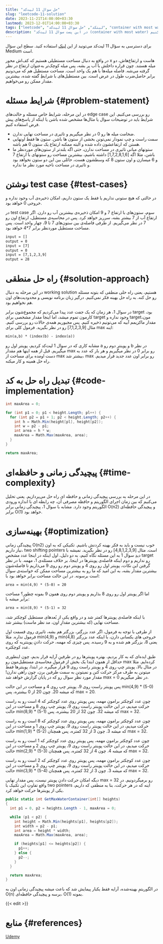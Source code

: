 ```yaml
---
title: "حل سوال 11 لیت‌کد"
slug: "leetcode-11-solution"
date: 2023-11-21T14:00:00+03:30
lastmod: 2023-12-01T14:00:00+03:30
tags: ["leetcode", "لیتکد", "حل سوال 11 لیت‌کد", "container with most water"]
description: "در این پست سوال 11 لیت‌کد (container with most water) رو حل می‌کنیم"
---
```

برای دسترسی به سؤال 11 لیت‌کد می‌تونید از این [لینک](https://leetcode.com/problems/container-with-most-water/) استفاده کنید. سطح این سؤال Medium است.

در واقع به دنبال مساحت مستطیلی هستیم که کف‌اش محور x هاست و ارتفاع‌هاش، دو میله هستند. چون قراره داخلش با آب پر بشه، پس میله کوچک‌تر به‌عنوان ارتفاع در نظر گرفته می‌شه. فاصله میله‌ها با هم یک واحد است. مساحت مستطیل هم که می‌دونیم برابر حاصل‌ضرب طول در عرض است. بین مستطیل‌های با شرایطِ گفته شده، بیشترین مقدار ممکن رو می‌خواهیم.

# شرایط مسئله {#problem-statement}

در این مرحله، شرایط خاص مسئله و حالت‌های edge case رو بررسی می‌کنیم. این شرایط باید در توضیحات سوال یا مثال‌ها مشخص شده باشن یا اینکه از پاسخ‌های پیش فرض استفاده کنیم.

*   ضخامت میله ها رو 0 در نظر میگیریم و تاثیری در مساحت نهایی ندارن.
*   سمت راست و چپ نمودار نمی‌تونن بخشی از ستون ها باشن. ستون ها فقط اونهایی هستن که ارتفاعشون داده شده و البته ممکنه ارتفاع یک ستون 0 هم باشه.
*   ستونهای میانی تاثیری در مساحت ندارن، حتی اگه بلندتر از ستون‌های موردنظر ما باشن، مثلا اگه \[1,7,2,8,1,6\] داشته باشیم، بیشترین مساحت رو ستونهای با ارتفاع 7 و 6 میسازن و اون ستون 8 که وسطشون هست، حائلی بین این دو ستون نخواهد بود و تاثیری در مساحت ناحیه مورد نظر ما نداره.

# نوشتن test case {#test-cases}

در حالتی که هیچ ستونی نداریم یا فقط یک ستون داریم، امکان ذخیره‌ی آب وجود نداره و خروجی 0 خواهد بود.

در test case سوم، ستون‌های با ارتفاع 7 و 9 امکان ذخیره‌ی بیشترین آب رو دارن. اگر ارتفاع آب از 7 بیشتر بشه، سرریز خواهد کرد. پس در محاسبه‌ی مستطیل، ارتفاع اون رو 7 در نظر می‌گیریم. از طرفی فاصله‌ی بین ستون‌های 7 تا 9، چهار واحد است. پس مساحت مستطیل موردنظر برابر 7\*4 خواهد بود.

```txt
input = []
output = 0
input = [7]
output = 0
input = [7,1,2,3,9]
output = 28
```

# راه حل منطقی {#solution-approach}

در این مرحله به دنبال working solution هستیم، یعنی راه حلی منطقی که بتونه مسئله رو حل کنه. به راه حل بهینه فکر نمی‌کنیم. درگیر زبان برنامه نویسی و محدودیت‌های اون هم نخواهیم بود.

در سوال 1، هر زمان که یک جفت عدد پیدا می‌کردیم که مجموع‌شون برابر target بود، کارمون تموم میشد، اما اینجا مقدار مشخصی برای target وجود نداره و targetمون، مقدار ماکزیمم آبیه که می‌تونیم ذخیره کنیم. پس مجبوریم همه‌ی حالات رو بررسی کنیم. مثال \[7,1,2,3,9\] رو در نظر بگیرید. فرمول کلی برای max اینه:

```txt
min(a,b) * (index(b) - index(a))
```

مشابه کاری که در سوال 1 لیت‌کد کردیم، پوینتر اول رو a و پوینتر دوم رو b در نظر میگیریم. قبل از همه اینها هم مقدار max رو برابر 0 در نظر میگیریم و هر بار که عدد به دست اومده برای مساحت از max بیشتر شد، max رو برابر اون عدد جدید قرار میدیم. راه حل همینه و کار میکنه.

# تبدیل راه حل به کد {#code-implementation}

```csharp
int maxArea = 0;

for (int p1 = 0; p1 < height.Length; pl++) {
  for (int p2 = p1 + 1; p2 < height.Length; p2++) {
    int h = Math.Min(height[pl], height[p2]);
    int w = p2 - p1;
    int area = h * w;
    maxArea = Math.Max(maxArea, area);
  }
}

return maxArea;
```

# پیچیدگی زمانی و حافظه‌ای {#time-complexity}

در این مرحله به بررسی پیچیدگی زمانی و حافظه ای راه حل می‌پردازیم. یعنی تحلیل می‌کنیم که بین زمان اجرای الگوریتم و حافظه مصرفی آن، چه رابطه ای با اندازه ورودی الگوریتم وجود دارد. مشابه با سوال 1، پیچیدگی زمانی برابر O(n2) و پیچیدگی حافظه‌ای برابر O(1) خواهد بود.

# بهینه‌سازی {#optimization}

پیچیدگی زمانی O(n2) خوب نیست و باید به فکر بهینه کردنش باشیم. تکنیکی که به اون نیاز داریم، two shifting pointers است. مثال \[4,8,1,2,3,9\] رو در نظر بگیرید. نمیشه با دیدِ سوال 1 به این مسئله نگاه کنیم، به دو دلیل، اول اینکه در اینجا عدد مشخصِ target رو نداریم و دوم اینکه فاصله‌ی پوینترها در اینجا، بر خلاف مسئله‌ی 1، مهمه. با در نظر گرفتن این نکات، پوینتر اول رو روی 4 و پوینتر دوم رو روی 9 می‌ذاریم تا فاصله‌شون بیشترین مقدار بشه، به این امید که ما رو به بیشترین مساحت ممکن که خواسته‌ی سوال است برسونه. در این حالت مساحت برابر خواهد بود با:

```txt
area = min(4,9) * (5-0) = 20
```

اما اگر پوینتر اول رو روی 8 بذاریم و پوینتر دوم روی همون 9 بمونه چطور؟ مساحت برابر میشه با:

```txt
area = min(8,9) * (5-1) = 32
```

با اینکه فاصله‌ی پوینترها کمتر شد و در واقع یکی از بُعدهای مستطیل کوچکتر شد، مساحت نهایی (که بیشترین مقدارِ اون، مد نظر ماست) بیشتر شد.

از طرفی با توجه به فرمول، اگر عدد بزرگتر، بزرگتر هم بشه، تاثیری روی قسمت اول فرمول نداره. مثلا min(4,9) و min(4,8) خروجی های یکسانی دارن، با اینکه عدد بزرگتر یعنی 8، بزرگتر هم شده و به 9 رسیده. پس چیزی که مهمه، حرکت دادنِ پوینتریه که روی عدد کوچکتره.

طبق ایده‌ای که به کار بردیم، بهتره پوینترها رو در طرفینِ آرایه قرار بدیم، چون اینطوری حداقل از همون ابتدا یک بخش از فرمولِ محاسبه‌ی مستطیل‌مون رو max کرده‌ایم. مثلا در مثال بالا، پوینتر چپ روی 4 و پوینتر راست روی 9 قرار میگیره. در ابتدا، پوینترها فقط میتونن به طرف مرکز حرکت کنن و نمیتونن به سمت طرفین برن، چون راهی ندارن! مقدار مورد نظرِ سوال رو که در پایان گزارش خواهد شد max = 0 در نظر میگیریم.

پس پوینتر راست روی 9، پوینتر چپ روی 4 و مساحت در این حالت min(4,9) \* (5-0) که میشه 20. چون 20 از 0 بیشتره، پس max = 20.

چون عدد کوچکتر برامون مهمه، پس پوینترِ روی عدد کوچکتر که 4 است رو به راست حرکت میدیم، در این حالت پوینتر راست روی 9، پوینتر چپ روی 8 و مساحت در این حالت min(8,9) \* (5-1) که میشه 32. چون 32 از 20 بیشتره، پس max = 32.

چون عدد کوچکتر برامون مهمه، پس پوینترِ روی عدد کوچکتر که 8 است رو به راست حرکت میدیم، در این حالت پوینتر راست روی 9، پوینتر چپ روی 1 و مساحت در این حالت min(1,9) \* (5-2) که میشه 3. چون 3 از 32 کمتره، پس همچنان max = 32.

چون عدد کوچکتر برامون مهمه، پس پوینترِ روی عدد کوچکتر که 1 است رو به راست حرکت میدیم، در این حالت پوینتر راست روی 9، پوینتر چپ روی 2 و مساحت در این حالت min(2,9) \* (5-3) که میشه 4. چون 4 از 32 کمتره، پس همچنان max = 32.

چون عدد کوچکتر برامون مهمه، پس پوینترِ روی عدد کوچکتر که 2 است رو به راست حرکت میدیم، در این حالت پوینتر راست روی 9، پوینتر چپ روی 3 و مساحت در این حالت min(3,9) \* (5-4) که میشه 3. چون 3 از 32 کمتره، پس همچنان max = 32.

دیگه امکان حرکت دادنِ پوینتر نیست، پس مقدار نهایی max = 32 رو برمیگردونیم. در واقع تفاوتِ این تکنیک با two pointers اینه که در هر حرکت، بنا به منطقی که داریم، یکی از پوینترها حرکت خواهد کرد.

```csharp
public static int GetMaxWaterContainer(int[] heights) 
{
  int p1 = 0, p2 = heights.Length - 1, maxArea = 0;

  while (p1 < p2) {
    int height = Math.Min(heights[p1], heights[p2]);
    int width = p2 - p1;
    int area = height * width;
    maxArea = Math.Max(maxArea, area);

    if (heights[p1] <= heights[p2]) {
      p1++;
    } else {
      p2--;
    }
  }

  return maxArea;
}
```

در الگوریتمِ بهینه‌شده، آرایه فقط یکبار پیمایش شد که باعث میشه پیچیدگی زمانی اون به O(n) برسه و پیچیدگی حافظه‌ای، O(1) بمونه.

{{< edit >}}

# منابع {#references}
[Udemy](https://www.udemy.com/course/master-the-coding-interview-big-tech-faang-interviews/)